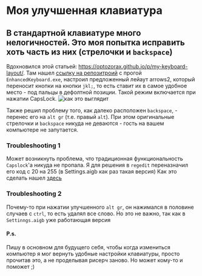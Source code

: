# Моя улучшенная клавиатура
## В стандартной клавиатуре много нелогичностей. Это моя попытка исправить хоть часть из них (стрелочки и `backspace`)
Вдохновился этой статьей: https://optozorax.github.io/p/my-keyboard-layout/. Там нашел [ссылку на репозитроий](https://github.com/klavarog/enhanced-keyboard) с прогой `EnhancedKeyboard.exe`, настроил предложенный лейаут arrows2, который переносит кнопки на кнопки `jkl;`, то есть ставит их в самое удобное место -  под пальцы в дефолтной позиции. Такой режим включается при нажатии CapsLock. 
![как это выглядит](img/arrows2.png)

Также решил проблему того, как далеко расположен `backspace`, - перенес его на `alt gr` (т.е. правый `alt`). 
При этом оригинальные стрелочки и `backspace` никуда не деваются - гость на вашем компьютере не запутается. 

### Troubleshooting 1
Может возникнуть проблема, что традиционная функциональность `Capslock`'а никуда не пропала. Я для решения в `regedit` переназначил его код с 20 на 255 (в Settings.aigb как раз такая версия)
Как это сделать нашел [здесь](https://isenselabs.com/posts/keyboard-key-kills-and-remaps-for-windows-users)

### Troubleshooting 2
Почему-то при нажатии улучшенного `alt gr`, он нажимался в половине случаев с `ctrl`, то есть удалял все слово. Но это не важно, так как в `Settinngs.aigb` уже работающая версия

#### P.s. 
Пишу в основном для будущего себя, чтобы когда измениться компьютер я мог вернуть удобные настройки клавиатуры, просто прочитав это, а не проделывая рисерч заново. Но может кому-то и поможет ;)

